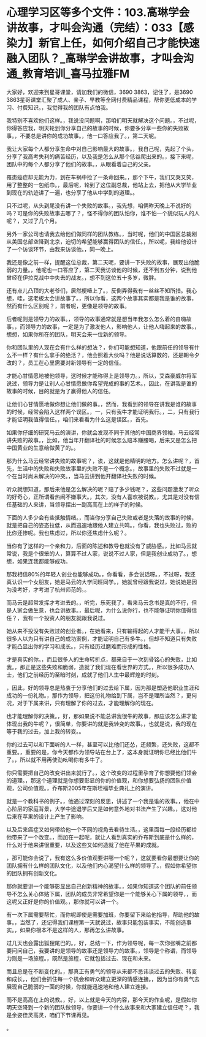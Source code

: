 # 心理学习区等多个文件：103.高琳学会讲故事，才叫会沟通（完结）：033【感染力】新官上任，如何介绍自己才能快速融入团队？_高琳学会讲故事，才叫会沟通_教育培训_喜马拉雅FM

大家好，欢迎来到星哥课堂，请加我们的微信，3690 3863，记住了，是3690 3863星哥课堂汇聚了成人、亲子、早教等全网付费精品课程，帮你更低成本的学习、付费知识。，我觉得我的团队有点怕我。

我特别不喜欢他们这样。，我说没问题啊，那咱们明天就解决这个问题。，不过呢，你得答应我，明天轮到你分享自己的故事的时候，你要多分享一些你的失败故事。，不要总是讲你的成功故事。，他一口答应我了。，第二天呢。

我让大家每个人都分享生命中对自己影响最大的故事。，我自己呢，先起了个头，分享了我高考失利的痛苦经历，以及我是怎么从那个低谷爬出来的。，接下来呢，团队中的每个人都分享了他们的故事。，从眼看着自己的父亲。

罹患癌症却无能为力，到在车祸中捡了一条命回来。，那个下午，我们又哭又笑，用了整整的一包纸巾。，最后呢，轮到了这位副总裁，他站上去，把他从大学毕业到现在的轨迹讲了一遍，也分享了他从中学到的道理。。

只不过呢，从头到尾没有讲一个失败的故事。，我先想，咱俩昨天晚上不说好的吗？可是你的失败故事去哪了？，怪不得你的团队怕你，谁不怕一个貌似玩人的人呢？，又过了几个月。

另外一家公司也请我去给他们做同样的团队教练。，当时呢，他们的中国区总裁刚从美国总部空降到北京，迫切的希望能够赢得团队的信任。，所以呢，我给他设计了一个访谈环节，由我来访谈他。，同一晚上。

我还是像之前一样，提醒这位总裁，第二天呢，要讲一下失败的故事，展现出他脆弱的力量。，他呢也一口答应了，第二天我访谈他的时候，还不到五分钟，说到他曾经在伊拉克战中中失去的战友。，想不到这位五十多岁，微胖。

还有点儿凸顶的大老爷们，居然梗噎上了。，反倒弄得我有一丝丝不知所措。我心想，哇，这老板太会讲故事了。，所以你看，这两个故事其实都是我是谁的故事，然而有什么区别呢？，前者呢，更像是领导的故事。

后者呢则是领导力的故事。，领导的故事通常就是想当年我怎么怎么着的自嗨故事。，而领导力的故事，一定是为了激发他人，影响他人，让他人嗨起来的故事。，想想，如果你所在的团队，明天会来一位新的领导。

你和团队里的人现在会有什么样的想法？，你们可能想知道，他跟前任的领导有什么不一样？有什么拿手的绝活？，他会照着大伙吗？他是说话算数的，还是朝令夕改的？，员工在心里需要对新领导有一定的信任。

才能心甘情愿地被他领导，这时候才能称得上是领导力。，所以，艾森豪威尔将军说过，领导力是让别人心甘情愿做你希望完成的事的艺术。，因此，在讲我是谁的故事的时候，目的就是为了赢得他人的信任。

让他们心甘情愿地做你想让他们做的事。，然而，我看到的领导在讲我是谁的故事的时候，经常会陷入这样两个误区。，一，只有我牛才能证明我行。，二，只有我行才能证明我值得信任。，咱们来看看为什么这是误区。，首先。

如果你仔细的研究马云的演讲，你就会发现不同于其他的中国商界领袖，马云经常讲失败的故事。，比如，他当年开翻译社的时候怎么赔本赚腰喝，后来又是怎么把中国黄业的生意给做黄了的。。

那为什么马云经常讲失败的故事呢？，诶，这就是他精明的地方。怎么讲呢？，首先，生活中的失败和失败故事里的失败不是一个概念。，故事里的失败不过就是一个在当时尚未解决的冲突。，当马云讲到他开翻译社失败的时候。

听众就想知道，那后来他是怎么解决的呢？赔了多少钱呢？，这些问题激发了听众的好奇心，正所谓看热闹不嫌事大。，其次，没有人喜欢被说教。，尤其是对没有信任基础的人来讲，当领导摆出一副高高在上的样子的时候。

下面的人多少会有些抵触情绪。，而当你分享自己失败或者是失落的故事的时候，就是把自己的姿态拉低，从而迅速地跟他人建立共鸣。，你看，我也失败过，败的比你还惨呢。我也焦虑过，所以你还焦虑什么呢？。

当你有了这样的一个亲和力，后面的陈述和教导也就没有了威胁感。，比如马云就常说，我是个很笨的人，算算不过人家，说说不过人家，但是我创业成功了。，想想，如果连我都能够成功。

那我相信80%的年轻人创业也能够成功。，你看看，多会说话呀。，不过呀，我还真认识一个女朋友，她是马云的大学同班同学。，她就曾经跟我说过，她说她是因为没考好，才考进了杭州师范的。。

而马云是超常发挥才考进去的。，听完，乐死我了，看来马云念书是真的不行，但是人家会做生意，也会讲故事。，最后呢，为什么说你行，也不能够证明你值得信任？，我有一个投资人的朋友就跟我说过。

她从来不投没有失败过的创业者。，在她看来，只有输得起的人才能干大事。，所以很多人以为只有讲自己的成功案例，才能证明自己有多牛。，但却不知道只有失败才能凸显出你的学习和成长。，只有经历过磨难而形成的性格。

才是真实的你。，而且很多人的生命转折点，都来自于一次刻骨铭心的失败，比如我。，那正是这些失败和脆弱，造就了我们现在看世界的方式。，所以很多成功人士，他们之前经历的至暗时刻，成就了他们人生中最辉煌的时刻。

，因此，好的领导总是热衷于分享他们的过去给下属，因为那是塑造他职业生涯和成功的一份礼物。，那作为领导，把这份礼物给到下属，岂不是理所当然？，更何况，对于下属来讲，只有理解了你的过去，才能理解你的现在。

也才能理解你的决策。，好，那如果说不能总讲我很牛的故事，那应该怎么讲才能体现出我的牛呢？，很简单，你要讲的就是我转变的故事。，也就是说，我的现在等于我的过去，加上我的转变。。

你的过去可以和下面听的人一样，甚至可以比他们还怂，还频繁，还失败，这都不重要。，重要的是，你今天都作为领导站在台上了，这本身就证明你已经比他们牛了。，所以就不用再使劲吆喝你有多牛了。

你只需要把自己的改变讲出来就行了。，这个改变的过程里孕育了你想要他们领会的道理。，那这个道理就是你想要彰显的你的价值观，和你想要弘扬的团队价值观，公司价值观。，乔布斯2005年在斯坦福毕业典礼上的演讲。

就是一个教科书的例子。，他通过深刻的反思，讲述了一个我是谁的故事。，他在中心阶层的家庭背景，大学中途退学后又是如何意外地对书法产生了兴趣。，这对他后来在苹果的设计上产生了影响。

以及后来癌症又如何带给他一个不同的视角去看待生活。，这里面每一段经历都给他带来了一个改变。，而加在一起呢，就让人看到真实的乔布斯到底是什么样的，什么对于他来讲很重要，以及这些又如何造就了他在苹果的成就。

，那可能你会说了，我有这么多价值观要讲哪一个呢？，这就要看你最想要让你的团队拥有什么样的团队文化，以及他们内心渴望什么样的领导了。，假如你希望你的团队拥有创新文化。

那你就要讲一个能够彰显出自己创新精神的故事。，如果你知道这个团队的前任领导不怎么关心体贴下属，团队的成员非常希望你是一个能够关心下属的领导，，而这呢又正好是你的价值观。，那你就可以讲一个。

有一次下属需要帮忙，而你呢即使是需要加班，你要留下来给他指导，帮助他的故事。，当然了，还记得我们课程第一天就说过，故事只能包装事实，不能创造事实。，如果你根本不是这样的人，那再怎么讲故事。

过几天也会露出狐狸尾巴的。，好，总结一下，作为领导呢，每一次你张嘴之前都要问问自己，我要讲的是领导的故事还是领导力的故事。，领导是个称谓，而领导力则是一场旅程。，既然是旅程，它就包括过去、现在和未来。

而且总是在不断变化的。，那真正有勇气的领导从来都不忌讳谈过去的失败、转变和成长，，他们会抓住每一个机会和听众建立更深的情感连接。，因为当你有勇气去展现自己脆弱的一面的时候，你就能迅速地和他人建立连接。

而不是高高在上的说教。，好，以上就是今天的内容，那今天的作业呢，是假如你明天空降到一个新的团队做领导，你要讲一个什么故事来和大家建立信任呢？，我是余姿佳灵高灵，咱们下节课再见。

。